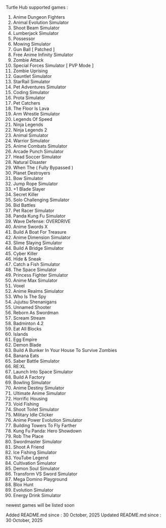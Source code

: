 Turtle Hub supported games :

1. Anime Dungeon Fighters
2. Animal Evolution Simulator
3. Shoot Beam Simulator
4. Lumberjack Simulator
5. Possessor
6. Mowing Simulator
7. Gun Ball [ Patched ]
8. Free Anime Infinity Simulator
9. Zombie Attack
10. Special Forces Simulator [ PVP Mode ]
11. Zombie Uprising
12. Gauntlet Simulator
13. StarRail Simulator
14. Pet Adventures Simulator
15. Coding Simulator
16. Prota Simulator
17. Pet Catchers
18. The Floor Is Lava
19. Arm Wrestle Simulator
20. Legends Of Speed
21. Ninja Legends
22. Ninja Legends 2
23. Animal Simulator
24. Warrior Simulator
25. Anime Combats Simulator
26. Arcade Punch Simulator
27. Head Soccer Simulator
28. Natural Disaster
29. When The ( Fully Bypassed )
30. Planet Destroyers
31. Bow Simulator
32. Jump Rope Simulator
33. +1 Blade Slayer
34. Secret Killer
35. Solo Challenging Simulator
36. Bid Battles
37. Pet Racer Simulator
38. Panda Kung Fu Simulator
39. Wave Defense: OVERDRIVE
40. Anime Swords X
41. Build A Boat For Treasure
42. Anime Dimension Simulator
43. Slime Slaying Simulator
44. Build A Bridge Simulator
45. Cyber Killer
46. Hide & Sneak
47. Catch a Fish Simulator
48. The Space Simulator
49. Princess Fighter Simulator
50. Anime Max Simulator
51. Voxel
52. Anime Realms Simulator
53. Who Is The Spy
54. Jujutsu Shenanigans
55. Unnamed Shooter
56. Reborn As Swordman
57. Scream Stream 
58. Badminton 4.2
59. Eat All Blocks
60. Islands
61. Egg Empire
62. Demon Blade
63. Build A Bunker In Your House To Survive Zombies
64. Banana Eats
65. Saber Battle Simulator
66. RE:XL
67. Launch Into Space Simulator
68. Build A Factory
69. Bowling Simulator
70. Anime Destiny Simulator
71. Ultimate Anime Simulator
72. Horrific Housing
73. Void Fishing 
74. Shoot Toilet Simulator
75. Military Idle Clicker
76. Anime Power Evolution Simulator
77. Building Towers To Fly Farther
78. Kung Fu Panda: Hero Showdown
79. Rob The Place
80. Swordmaster Simulator
81. Shoot A Friend
82. Ice Fishing Simulator
83. YouTube Legend
84. Cultivation Simulator
85. Demon Soul Simulator
86. Transform VS Sword Simulator
87. Mega Domino Playground
88. Blox Hunt
89. Evolution Simulator
90. Energy Drink Simulator

newest games will be listed soon

Added README.md since : 30 October, 2025
Updated README.md since : 30 October, 2025

